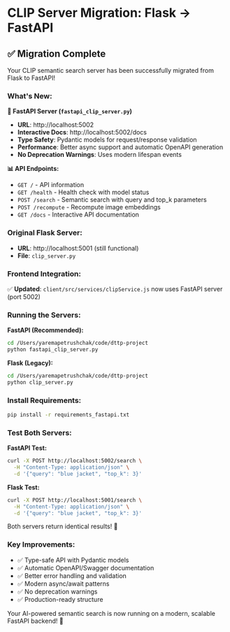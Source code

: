 # CLIP Server Migration: Flask → FastAPI

## ✅ **Migration Complete**

Your CLIP semantic search server has been successfully migrated from Flask to FastAPI!

### **What's New:**

**🚀 FastAPI Server (`fastapi_clip_server.py`)**

- **URL**: http://localhost:5002
- **Interactive Docs**: http://localhost:5002/docs
- **Type Safety**: Pydantic models for request/response validation
- **Performance**: Better async support and automatic OpenAPI generation
- **No Deprecation Warnings**: Uses modern lifespan events

**📊 API Endpoints:**

- `GET /` - API information
- `GET /health` - Health check with model status
- `POST /search` - Semantic search with query and top_k parameters
- `POST /recompute` - Recompute image embeddings
- `GET /docs` - Interactive API documentation

### **Original Flask Server:**

- **URL**: http://localhost:5001 (still functional)
- **File**: `clip_server.py`

### **Frontend Integration:**

✅ **Updated**: `client/src/services/clipService.js` now uses FastAPI server (port 5002)

### **Running the Servers:**

**FastAPI (Recommended):**

```bash
cd /Users/yaremapetrushchak/code/dttp-project
python fastapi_clip_server.py
```

**Flask (Legacy):**

```bash
cd /Users/yaremapetrushchak/code/dttp-project
python clip_server.py
```

### **Install Requirements:**

```bash
pip install -r requirements_fastapi.txt
```

### **Test Both Servers:**

**FastAPI Test:**

```bash
curl -X POST http://localhost:5002/search \
  -H "Content-Type: application/json" \
  -d '{"query": "blue jacket", "top_k": 3}'
```

**Flask Test:**

```bash
curl -X POST http://localhost:5001/search \
  -H "Content-Type: application/json" \
  -d '{"query": "blue jacket", "top_k": 3}'
```

Both servers return identical results! 🎉

### **Key Improvements:**

- ✅ Type-safe API with Pydantic models
- ✅ Automatic OpenAPI/Swagger documentation
- ✅ Better error handling and validation
- ✅ Modern async/await patterns
- ✅ No deprecation warnings
- ✅ Production-ready structure

Your AI-powered semantic search is now running on a modern, scalable FastAPI backend! 🚀

